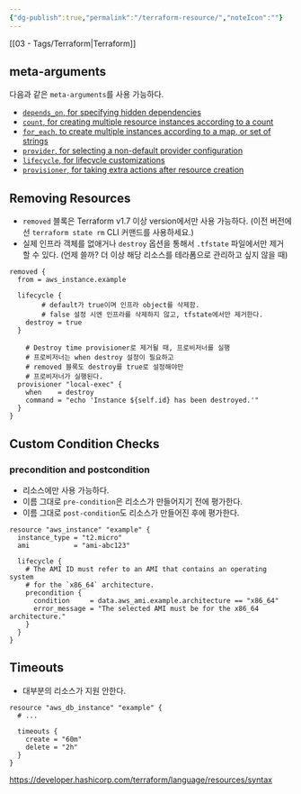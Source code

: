 ```yaml
---
{"dg-publish":true,"permalink":"/terraform-resource/","noteIcon":""}
---
```


[[03 - Tags/Terraform\|Terraform]]
## meta-arguments
다음과 같은 `meta-arguments`를 사용 가능하다.
- [`depends_on`, for specifying hidden dependencies](https://developer.hashicorp.com/terraform/language/meta-arguments/depends_on)
- [`count`, for creating multiple resource instances according to a count](https://developer.hashicorp.com/terraform/language/meta-arguments/count)
- [`for_each`, to create multiple instances according to a map, or set of strings](https://developer.hashicorp.com/terraform/language/meta-arguments/for_each)
- [`provider`, for selecting a non-default provider configuration](https://developer.hashicorp.com/terraform/language/meta-arguments/resource-provider)
- [`lifecycle`, for lifecycle customizations](https://developer.hashicorp.com/terraform/language/meta-arguments/lifecycle)
- [`provisioner`, for taking extra actions after resource creation](https://developer.hashicorp.com/terraform/language/resources/provisioners/syntax)
## Removing Resources
- `removed` 블록은 Terraform v1.7 이상 version에서만 사용 가능하다. (이전 버전에선 `terraform state rm` CLI 커맨드를 사용하세요.)
- 실제 인프라 객체를 없애거나 `destroy` 옵션을 통해서  `.tfstate` 파일에서만 제거 할 수 있다. (언제 쓸까? 더 이상 해당 리소스를 테라폼으로 관리하고 싶지 않을 때)
``` hcl
removed {
  from = aws_instance.example

  lifecycle {
		# default가 true이며 인프라 object를 삭제함.
		# false 설정 시엔 인프라를 삭제하지 않고, tfstate에서만 제거한다.
    destroy = true
  }

	# Destroy time provisioner로 제거될 때, 프로비저너를 실행
	# 프로비저너는 when destroy 설정이 필요하고
	# removed 블록도 destroy를 true로 설정해야만
	# 프로비저너가 실행된다.
  provisioner "local-exec" {
    when    = destroy
    command = "echo 'Instance ${self.id} has been destroyed.'"
  }
}
```

## Custom Condition Checks
### precondition and postcondition
- 리소스에만 사용 가능하다.
- 이름 그대로 `pre-condition`은 리소스가 만들어지기 전에 평가한다.
- 이름 그대로 `post-condition`도 리소스가 만들어진 후에 평가한다.
``` hcl
resource "aws_instance" "example" {
  instance_type = "t2.micro"
  ami           = "ami-abc123"

  lifecycle {
    # The AMI ID must refer to an AMI that contains an operating system
    # for the `x86_64` architecture.
    precondition {
      condition     = data.aws_ami.example.architecture == "x86_64"
      error_message = "The selected AMI must be for the x86_64 architecture."
    }
  }
}
```
## Timeouts
- 대부분의 리소스가 지원 안한다.
``` hcl
resource "aws_db_instance" "example" {
  # ...

  timeouts {
    create = "60m"
    delete = "2h"
  }
}
```


https://developer.hashicorp.com/terraform/language/resources/syntax